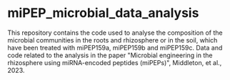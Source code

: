 # miPEP_microbial_data_analysis

This repository contains the code used to analyse the composition of the microbial communities in the roots and rhizosphere or in the soil, which have been treated with miPEP159a, miPEP159b and miPEP159c. Data and code related to the analysis in the paper "Microbial engineering in the rhizosphere using miRNA-encoded peptides (miPEPs)", Middleton, et al., 2023. 
